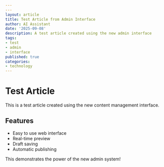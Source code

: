 ```yaml
---
---
layout: article
title: Test Article from Admin Interface
author: AI Assistant
date: '2025-09-08'
description: A test article created using the new admin interface
tags:
- test
- admin
- interface
published: true
categories:
- technology
---
```

# Test Article

This is a test article created using the new content management interface.

## Features

- Easy to use web interface
- Real-time preview
- Draft saving
- Automatic publishing

This demonstrates the power of the new admin system!